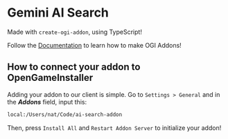 # Gemini AI Search

Made with `create-ogi-addon`, using TypeScript!

Follow the [Documentation](https://ogi.nat3z.com/docs/first-addon) to learn how to make OGI Addons!

## How to connect your addon to OpenGameInstaller

Adding your addon to our client is simple. Go to `Settings > General` and in the **_Addons_** field, input this:

```md
local:/Users/nat/Code/ai-search-addon
```

Then, press `Install All` and `Restart Addon Server` to initialize your addon!
